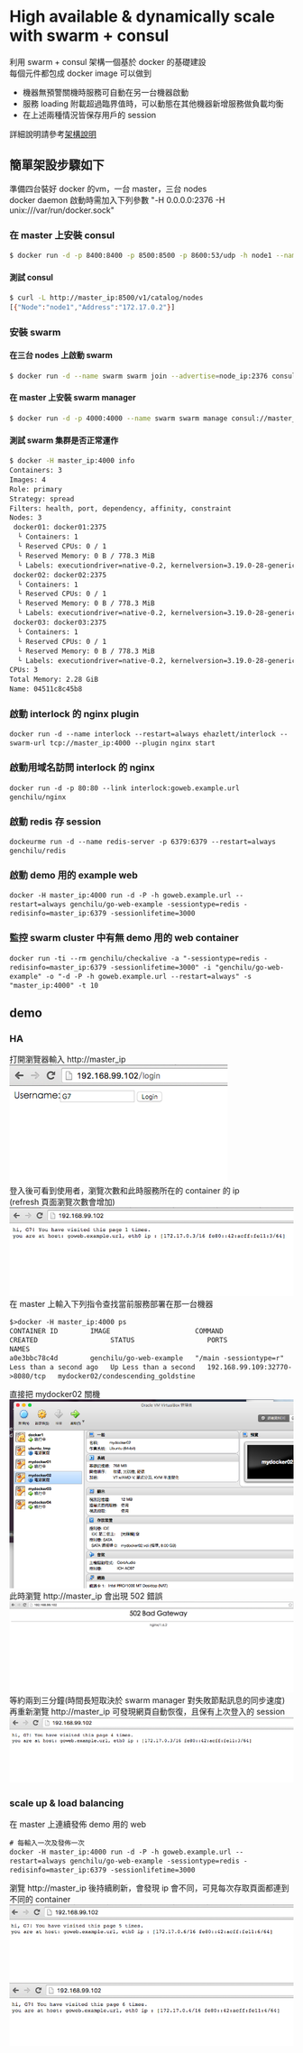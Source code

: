 # High available & dynamically scale with swarm + consul
利用 swarm + consul 架構一個基於 docker 的基礎建設  
每個元件都包成 docker image
可以做到
- 機器無預警關機時服務可自動在另一台機器啟動
- 服務 loading 附載超過臨界值時，可以動態在其他機器新增服務做負載均衡
- 在上述兩種情況皆保存用戶的 session 

詳細說明請參考[架構說明](http://genchilu-blog.logdown.com/posts/317095-based-on-swarm-and-consul-ha-and-dynamically-extensible-architectures)  
## 簡單架設步驟如下  
準備四台裝好 docker 的vm，一台 master，三台 nodes  
docker daemon 啟動時需加入下列參數 "-H 0.0.0.0:2376 -H unix:///var/run/docker.sock"
### 在  master 上安裝 consul
```sh
$ docker run -d -p 8400:8400 -p 8500:8500 -p 8600:53/udp -h node1 --name consul progrium/consul -server -bootstrap
```
#### 測試 consul
```sh
$ curl -L http://master_ip:8500/v1/catalog/nodes
[{"Node":"node1","Address":"172.17.0.2"}]
```
### 安裝 swarm
#### 在三台 nodes 上啟動 swarm
```sh
$ docker run -d --name swarm swarm join --advertise=node_ip:2376 consul://master_ip:8500/v1/kv/swarm
```
#### 在 master 上安裝 swarm manager
```sh
$ docker run -d -p 4000:4000 --name swarm swarm manage consul://master_ip:8500/v1/kv/swarm
```
#### 測試 swarm 集群是否正常運作
```sh
$ docker -H master_ip:4000 info
Containers: 3
Images: 4
Role: primary
Strategy: spread
Filters: health, port, dependency, affinity, constraint
Nodes: 3
 docker01: docker01:2375
  └ Containers: 1
  └ Reserved CPUs: 0 / 1
  └ Reserved Memory: 0 B / 778.3 MiB
  └ Labels: executiondriver=native-0.2, kernelversion=3.19.0-28-generic, operatingsystem=Ubuntu 14.04.3 LTS, storagedriver=aufs
 docker02: docker02:2375
  └ Containers: 1
  └ Reserved CPUs: 0 / 1
  └ Reserved Memory: 0 B / 778.3 MiB
  └ Labels: executiondriver=native-0.2, kernelversion=3.19.0-28-generic, operatingsystem=Ubuntu 14.04.3 LTS, storagedriver=aufs
 docker03: docker03:2375
  └ Containers: 1
  └ Reserved CPUs: 0 / 1
  └ Reserved Memory: 0 B / 778.3 MiB
  └ Labels: executiondriver=native-0.2, kernelversion=3.19.0-28-generic, operatingsystem=Ubuntu 14.04.3 LTS, storagedriver=aufs
CPUs: 3
Total Memory: 2.28 GiB
Name: 04511c8c45b8
```
### 啟動 interlock 的 nginx plugin
```
docker run -d --name interlock --restart=always ehazlett/interlock --swarm-url tcp://master_ip:4000 --plugin nginx start
```
### 啟動用域名訪問 interlock 的 nginx
```
docker run -d -p 80:80 --link interlock:goweb.example.url genchilu/nginx
```
### 啟動 redis 存 session
```
dockeurme run -d --name redis-server -p 6379:6379 --restart=always genchilu/redis
```
### 啟動 demo 用的 example web
```
docker -H master_ip:4000 run -d -P -h goweb.example.url --restart=always genchilu/go-web-example -sessiontype=redis -redisinfo=master_ip:6379 -sessionlifetime=3000
```

### 監控 swarm cluster 中有無 demo 用的 web container
```
docker run -ti --rm genchilu/checkalive -a "-sessiontype=redis -redisinfo=master_ip:6379 -sessionlifetime=3000" -i "genchilu/go-web-example" -o "-d -P -h goweb.example.url --restart=always" -s "master_ip:4000" -t 10
```
## demo
### HA
打開瀏覽器輸入 http://master_ip  
![](login.png)  
登入後可看到使用者，瀏覽次數和此時服務所在的 container 的 ip  
(refresh 頁面瀏覽次數會增加)  
![](ha1.png)  
在 master 上輸入下列指令查找當前服務部署在那一台機器
```
$>docker -H master_ip:4000 ps
CONTAINER ID        IMAGE                     COMMAND                  CREATED                  STATUS                  PORTS                            NAMES
a0e3bbc78c4d        genchilu/go-web-example   "/main -sessiontype=r"   Less than a second ago   Up Less than a second   192.168.99.109:32770->8080/tcp   mydocker02/condescending_goldstine
```
直接把 mydocker02 關機  
![](ha3.png)  
此時瀏覽 http://master_ip 會出現 502 錯誤  
![](ha4.png)  
等約兩到三分鐘(時間長短取決於 swarm manager 對失敗節點訊息的同步速度)  
再重新瀏覽 http://master_ip 可發現網頁自動恢復，且保有上次登入的 session  
![](ha5.png)
### scale up & load balancing
在 master 上連續發佈 demo 用的 web
```
# 每輸入一次及發佈一次
docker -H master_ip:4000 run -d -P -h goweb.example.url --restart=always genchilu/go-web-example -sessiontype=redis -redisinfo=master_ip:6379 -sessionlifetime=3000
```
瀏覽 http://master_ip 後持續刷新，會發現 ip 會不同，可見每次存取頁面都連到不同的 container  
![](scaleup1.png)  
![](scaleup2.png)


